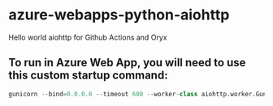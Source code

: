 # azure-webapps-python-aiohttp
Hello world aiohttp for Github Actions and Oryx

## To run in Azure Web App, you will need to use this custom startup command: 

```python
gunicorn --bind=0.0.0.0 --timeout 600 --worker-class aiohttp.worker.GunicornWebWorker index:app
```

